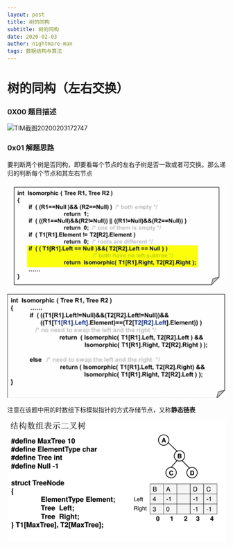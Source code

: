 ```yaml
---
layout: post
title: 树的同构
subtitle: 树的同构
date: 2020-02-03
author: nightmare-man
tags: 数据结构与算法
---
```

# 		树的同构（左右交换）

### 0X00 题目描述

![TIM截图20200203172747](/assets/img/TIM截图20200203172747.png)

### 0x01 解题思路

要判断两个树是否同构，即要看每个节点的左右子树是否一致或者可交换。那么递归的判断每个节点和其左右节点

![TIM截图20200203174345](/assets/img/TIM截图20200203174345.png)

![TIM截图20200203174406](/assets/img/TIM截图20200203174406.png)

注意在该题中用的时数组下标模拟指针的方式存储节点，又称**静态链表**

![TIM截图20200203174531](/assets/img/TIM截图20200203174531.png)
